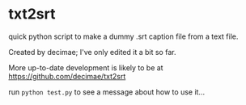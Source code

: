 # txt2srt
quick python script to make a dummy .srt caption file from a text file.

Created by decimae; I've only edited it a bit so far.

More up-to-date development is likely to be at https://github.com/decimae/txt2srt

run `python test.py` to see a message about how to use it...
